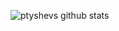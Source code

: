 ![ptyshevs github stats](https://github-readme-stats.vercel.app/api?username=ptyshevs&count_private=true)


